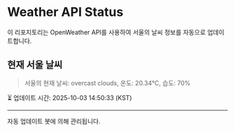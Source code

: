 
# Weather API Status

이 리포지토리는 OpenWeather API를 사용하여 서울의 날씨 정보를 자동으로 업데이트합니다.

## 현재 서울 날씨
> 서울의 현재 날씨: overcast clouds, 온도: 20.34°C, 습도: 70%

⏳ 업데이트 시간: 2025-10-03 14:50:33 (KST)

---
자동 업데이트 봇에 의해 관리됩니다.

